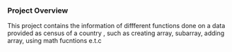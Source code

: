 ### Project Overview

 This project contains the information of diffferent functions done on a data provided as census of a country , such as creating array, subarray, adding array, using math fucntions e.t.c


